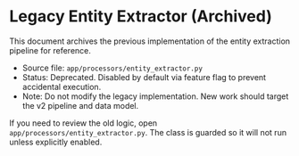 # Legacy Entity Extractor (Archived)

This document archives the previous implementation of the entity extraction pipeline for reference.

- Source file: `app/processors/entity_extractor.py`
- Status: Deprecated. Disabled by default via feature flag to prevent accidental execution.
- Note: Do not modify the legacy implementation. New work should target the v2 pipeline and data model.

If you need to review the old logic, open `app/processors/entity_extractor.py`. The class is guarded so it will not run unless explicitly enabled.

